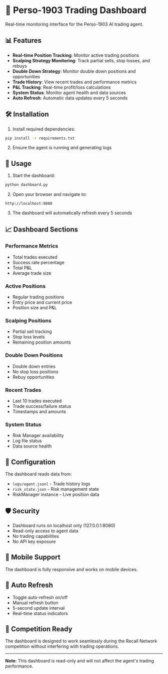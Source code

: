 # 🚀 Perso-1903 Trading Dashboard

Real-time monitoring interface for the Perso-1903 AI trading agent.

## 📊 Features

- **Real-time Position Tracking**: Monitor active trading positions
- **Scalping Strategy Monitoring**: Track partial sells, stop losses, and rebuys
- **Double Down Strategy**: Monitor double down positions and opportunities
- **Trade History**: View recent trades and performance metrics
- **P&L Tracking**: Real-time profit/loss calculations
- **System Status**: Monitor agent health and data sources
- **Auto Refresh**: Automatic data updates every 5 seconds

## 🛠️ Installation

1. Install required dependencies:
```bash
pip install -r requirements.txt
```

2. Ensure the agent is running and generating logs

## 🚀 Usage

1. Start the dashboard:
```bash
python dashboard.py
```

2. Open your browser and navigate to:
```
http://localhost:8080
```

3. The dashboard will automatically refresh every 5 seconds

## 📈 Dashboard Sections

### Performance Metrics
- Total trades executed
- Success rate percentage
- Total P&L
- Average trade size

### Active Positions
- Regular trading positions
- Entry price and current price
- Position size and P&L

### Scalping Positions
- Partial sell tracking
- Stop loss levels
- Remaining position amounts

### Double Down Positions
- Double down entries
- No stop loss positions
- Rebuy opportunities

### Recent Trades
- Last 10 trades executed
- Trade success/failure status
- Timestamps and amounts

### System Status
- Risk Manager availability
- Log file status
- Data source health

## 🔧 Configuration

The dashboard reads data from:
- `logs/agent.jsonl` - Trade history logs
- `risk_state.json` - Risk management state
- RiskManager instance - Live position data

## 🛡️ Security

- Dashboard runs on localhost only (127.0.0.1:8080)
- Read-only access to agent data
- No trading capabilities
- No API key exposure

## 📱 Mobile Support

The dashboard is fully responsive and works on mobile devices.

## 🔄 Auto Refresh

- Toggle auto-refresh on/off
- Manual refresh button
- 5-second update interval
- Real-time status indicators

## 🎯 Competition Ready

The dashboard is designed to work seamlessly during the Recall Network competition without interfering with trading operations.

---

**Note**: This dashboard is read-only and will not affect the agent's trading performance.
